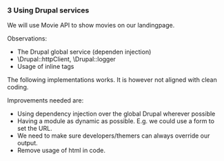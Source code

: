 ### 3 Using Drupal services

We will use Movie API to show movies on our landingpage. 

Observations:
 - The Drupal global service (dependen injection)
 - \Drupal::httpClient, \Drupal::logger
 - Usage of inline tags
 
The following implementations works. It is however not aligned with clean coding.

Improvements needed are:
 - Using dependency injection over the global Drupal wherever possible
 - Having a module as dynamic as possible. E.g. we could use a form to set the URL.
 - We need to make sure developers/themers can always override our output.
 - Remove usage of html in code.